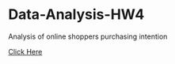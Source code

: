 # Data-Analysis-HW4
Analysis of online shoppers purchasing intention

[Click Here](https://github.com/steakforlife/Data-Analysis-HW4/blob/master/hw4/hw4.ipynb)
